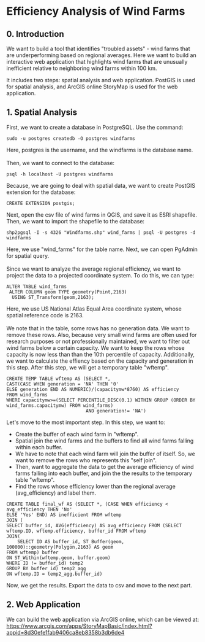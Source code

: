 # Efficiency Analysis of Wind Farms

## 0. Introduction
We want to build a tool that identifies "troubled assets" - wind farms that are underperforming based on regional averages. Here we want to build an interactive web application that highlights wind farms that are unusually inefficient relative to neighboring wind farms within 100 km.<br>

It includes two steps: spatial analysis and web application. PostGIS is used for spatial analysis, and ArcGIS online StoryMap is used for the web application. <br>

## 1. Spatial Analysis
First, we want to create a database in PostgreSQL. Use the command:

```
sudo -u postgres createdb -O postgres windfarms
```
Here, postgres is the username, and the windfarms is the database name.<br><br>
Then, we want to connect to the database:
```
psql -h localhost -U postgres windfarms
```
Because, we are going to deal with spatial data, we want to create PostGIS extension for the database:
```
CREATE EXTENSION postgis;
```
Next, open the csv file of wind farms in QGIS, and save it as ESRI shapefile. Then, we want to import the shapefile to the database:
```
shp2pgsql -I -s 4326 "Windfarms.shp" wind_farms | psql -U postgres -d windfarms
```
Here, we use "wind_farms" for the table name. Next, we can open PgAdmin for spatial query. <br><br>
Since we want to analyze the average regional efficiency, we want to project the data to a projected coordinate system. To do this, we can type:
```
ALTER TABLE wind_farms
 ALTER COLUMN geom TYPE geometry(Point,2163) 
  USING ST_Transform(geom,2163);
```
Here, we use US National Atlas Equal Area coordinate system, whose spatial reference code is 2163.<br><br>
We note that in the table, some rows has no generation data. We want to remove these rows. Also, because very small wind farms are often used for research purposes or not professionally maintained, we want to filter out wind farms below a certain capacity. We want to keep the rows whose capacity is now less than than the 10th percentile of capacity. Additionally, we want to calculate the effiency based on the capacity and generation in this step. After this step, we will get a temporary table "wftemp".
```
CREATE TEMP TABLE wftemp AS (SELECT *, 
CAST(CASE WHEN generation = 'NA' THEN '0'
ELSE generation END AS NUMERIC)/(capacitymw*8760) AS efficiency
FROM wind_farms
WHERE capacitymw>=(SELECT PERCENTILE_DISC(0.1) WITHIN GROUP (ORDER BY wind_farms.capacitymw) FROM wind_farms) 
							 AND generation!= 'NA')
```
Let's move to the most important step. In this step, we want to:<br>
- Create the buffer of each wind farm in "wftemp". <br>
- Spatial join the wind farms and the buffers to find all wind farms falling within each buffer.<br>
- We have to note that each wind farm will join the buffer of itself. So, we want to remove the rows who represents this "self join".<br>
- Then, want to aggregate the data to get the average efficiency of wind farms falling into each buffer, and join the the results to the temporary table "wftemp".<br>
- Find the rows whose efficiency lower than the regional average (avg_efficiency) and label them.
```
CREATE TABLE final_wf AS (SELECT *, (CASE WHEN efficiency < avg_efficiency THEN 'No'
ELSE 'Yes' END) AS inefficient FROM wftemp 
JOIN (
SELECT buffer_id, AVG(efficiency) AS avg_efficiency FROM (SELECT wftemp.ID, wftemp.efficiency, buffer_id FROM wftemp 
JOIN(
	SELECT ID AS buffer_id, ST_Buffer(geom, 100000)::geometry(Polygon,2163) AS geom
FROM wftemp) buffer
ON ST_Within(wftemp.geom, buffer.geom)
WHERE ID != buffer_id) temp2
GROUP BY buffer_id) temp2_agg
ON wftemp.ID = temp2_agg.buffer_id)
```
Now, we get the results. Export the data to csv and move to the next part.

## 2. Web Application
We can build the web application via ArcGIS online, which can be viewed at:
https://www.arcgis.com/apps/StoryMapBasic/index.html?appid=8d30efe1fab9406ca8eb8358b3db6de4
